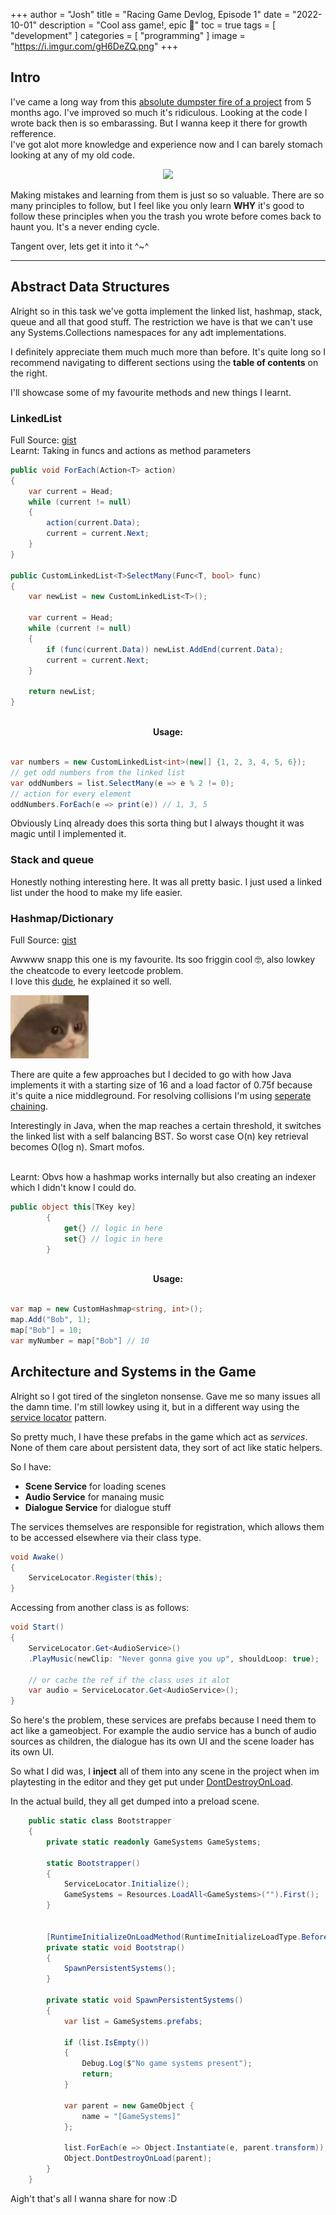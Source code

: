 +++
author = "Josh"
title = "Racing Game Devlog, Episode 1"
date = "2022-10-01"
description = "Cool ass game!, epic 💯"
toc = true
tags = [
    "development"
]
categories = [
    "programming"
]
image = "https://i.imgur.com/gH6DeZQ.png"
+++
<!--more-->

## Intro

I've came a long way from this [absolute dumpster fire of a project](https://macawls.dev/blog/post/my-first-unity-project/) from 5 months ago. I've improved so much it's ridiculous. Looking at the code I wrote back then is so embarassing. But I wanna keep it there for growth refference.
<br>I've got alot more knowledge and experience now and I can barely stomach looking at any of my old code.

<center>
<img src="https://i.imgur.com/y4DHR9O.png">
</center>

Making mistakes and learning from them is just so so valuable.
There are so many principles to follow, but I feel like you only learn **WHY** it's good to follow these principles when you the trash you wrote before comes back to haunt you. It's a never ending cycle.

Tangent over, lets get it into it ^~^
***

## Abstract Data Structures

Alright so in this task we've gotta implement the linked list, hashmap, stack, queue and all that good stuff.
The restriction we have is that we can't use any Systems.Collections namespaces for any adt implementations.

I definitely appreciate them much much more than before.
It's quite long so I recommend navigating to different sections using the **table of contents** on the right.

I'll showcase some of my favourite methods and new things I learnt.

### LinkedList
Full Source: [gist](https://gist.github.com/Macawls/3c16861ec269df07bdfefcd87ba99489)
<br>Learnt: Taking in funcs and actions as method parameters

```csharp
public void ForEach(Action<T> action)
{
    var current = Head;
    while (current != null)
    {
        action(current.Data);
        current = current.Next;
    }
}

public CustomLinkedList<T>SelectMany(Func<T, bool> func)
{
    var newList = new CustomLinkedList<T>();
    
    var current = Head;
    while (current != null)
    {
        if (func(current.Data)) newList.AddEnd(current.Data);
        current = current.Next;
    }

    return newList;
}
```
</br>
<center> <b>Usage:</b> </center>
<br>

```csharp
var numbers = new CustomLinkedList<int>(new[] {1, 2, 3, 4, 5, 6});
// get odd numbers from the linked list
var oddNumbers = list.SelectMany(e => e % 2 != 0); 
// action for every element
oddNumbers.ForEach(e => print(e)) // 1, 3, 5
```

Obviously Linq already does this sorta thing but I always thought it was magic until I implemented it. 
### Stack and queue
Honestly nothing interesting here. It was all pretty basic. 
I just used a linked list under the hood to make my life easier.

### Hashmap/Dictionary
Full Source: [gist](https://gist.github.com/Macawls/1f561aaca221f3868967e43a9125e660)

Awwww snapp this one is my favourite. Its soo friggin cool 🤓, also lowkey the cheatcode to every leetcode problem. 
<br> I love this [dude](https://youtu.be/FhNJ6aikTVI), he explained it so well.

![](smol.jpg)

There are quite a few approaches but I decided to go with how Java implements it with a starting size of 16 and a load factor of 0.75f because it's quite a nice middleground.
For resolving collisions I'm using [seperate chaining](https://www.geeksforgeeks.org/hashing-set-2-separate-chaining/).

Interestingly in Java, when the map reaches a certain threshold, it switches the linked list with a self balancing BST. So worst case O(n) key retrieval becomes O(log n). Smart mofos.

<br>Learnt: Obvs how a hashmap works internally but also creating an indexer which I didn't know I could do. 

```csharp
public object this[TKey key]
        {
            get{} // logic in here
            set{} // logic in here
        }
```
</br>
<center> <b>Usage:</b> </center>
<br>

```csharp
var map = new CustomHashmap<string, int>();
map.Add("Bob", 1);
map["Bob"] = 10;
var myNumber = map["Bob"] // 10
```
## Architecture and Systems in the Game

Alright so I got tired of the singleton nonsense. Gave me so many issues all the damn time.
I'm still lowkey using it, but in a different way using the [service locator](https://www.geeksforgeeks.org/service-locator-pattern/) pattern. 

So pretty much, I have these prefabs in the game which act as *services*. 
None of them care about persistent data, they sort of act like static helpers. 

So I have:  
* **Scene Service** for loading scenes
* **Audio Service** for manaing music
* **Dialogue Service** for dialogue stuff

The services themselves are responsible for registration, which allows them to be accessed elsewhere via their class type.
```csharp
void Awake()
{
    ServiceLocator.Register(this);
}
```
Accessing from another class is as follows:
```csharp
void Start()
{
    ServiceLocator.Get<AudioService>()
    .PlayMusic(newClip: "Never gonna give you up", shouldLoop: true);
    
    // or cache the ref if the class uses it alot
    var audio = ServiceLocator.Get<AudioService>();
}
```

So here's the problem, these services are prefabs because I need them to act like a gameobject. For example the audio service has a bunch of audio sources as children, the dialogue has its own UI and the scene loader has its own UI.

So what I did was, I **inject** all of them into any scene in the project when im playtesting in the editor and they get put under [DontDestroyOnLoad](https://docs.unity3d.com/ScriptReference/Object.DontDestroyOnLoad.html).

In the actual build, they all get dumped into a preload scene.

```csharp
    public static class Bootstrapper
    {
        private static readonly GameSystems GameSystems;
        
        static Bootstrapper()
        {
            ServiceLocator.Initialize();
            GameSystems = Resources.LoadAll<GameSystems>("").First();
        }
        
        
        [RuntimeInitializeOnLoadMethod(RuntimeInitializeLoadType.BeforeSceneLoad)]
        private static void Bootstrap()
        {
            SpawnPersistentSystems();
        }
        
        private static void SpawnPersistentSystems()
        {
            var list = GameSystems.prefabs;
            
            if (list.IsEmpty())
            {
                Debug.Log($"No game systems present");
                return;
            }
            
            var parent = new GameObject {
                name = "[GameSystems]"
            };

            list.ForEach(e => Object.Instantiate(e, parent.transform));
            Object.DontDestroyOnLoad(parent);
        }
    }
```
Aigh't that's all I wanna share for now :D
